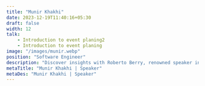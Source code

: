 ```yaml
---
title: "Munir Khakhi"
date: 2023-12-19T11:40:16+05:30
draft: false
width: 12
talk: 
    - Introduction to event planing2
    - Introduction to event planing
image: "/images/munir.webp"
position: "Software Engineer"
description: "Discover insights with Roberto Berry, renowned speaker in the events industry. Join us at Eventchamp for an unforgettable experience."
metaTitle: "Munir Khakhi | Speaker"
metaDes: "Munir Khakhi | Speaker"
---
```


